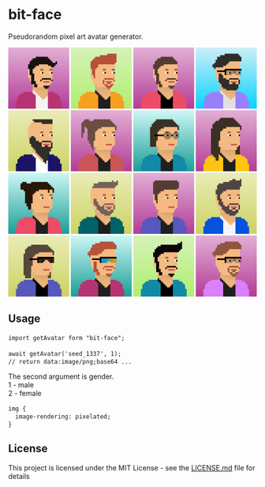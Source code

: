 # bit-face

Pseudorandom pixel art avatar generator.

![avatars examples](https://raw.githubusercontent.com/Nemethe/bit-face/master/examples.png)

## Usage

```
import getAvatar form "bit-face";

await getAvatar('seed_1337', 1);
// return data:image/png;base64 ...
```

The second argument is gender.\
1 - male\
2 - female

```
img {
  image-rendering: pixelated;
}
```

## License

This project is licensed under the MIT License - see the [LICENSE.md](LICENSE.md) file for details
